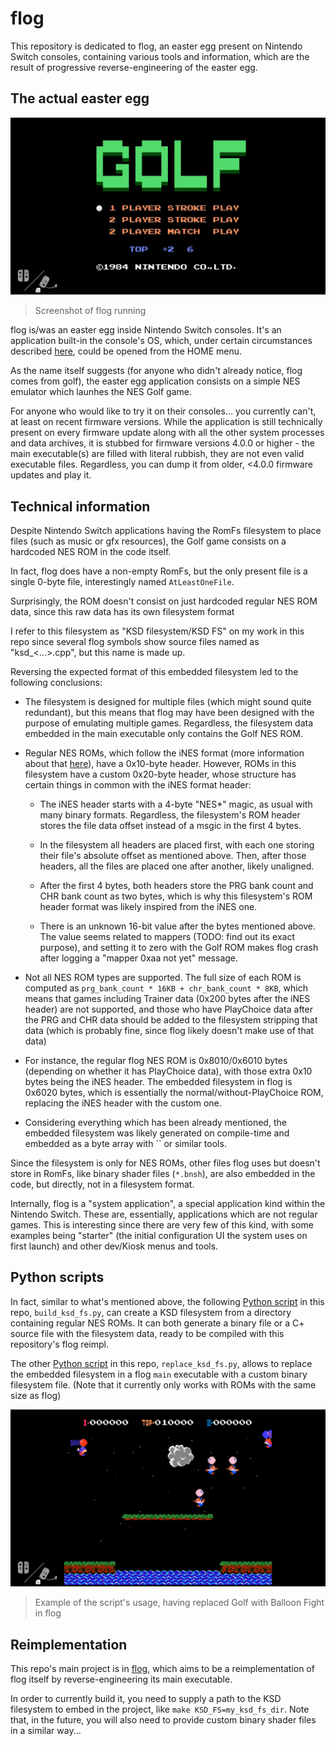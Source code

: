 # flog

This repository is dedicated to flog, an easter egg present on Nintendo Switch consoles, containing various tools and information, which are the result of progressive reverse-engineering of the easter egg.

## The actual easter egg

![res-1](resources/flog_original.jpg)

> Screenshot of flog running

flog is/was an easter egg inside Nintendo Switch consoles. It's an application built-in the console's OS, which, under certain circumstances described [here](https://switchbrew.org/w/index.php?title=Flog), could be opened from the HOME menu.

As the name itself suggests (for anyone who didn't already notice, flog comes from golf), the easter egg application consists on a simple NES emulator which launhes the NES Golf game.

For anyone who would like to try it on their consoles... you currently can't, at least on recent firmware versions. While the application is still technically present on every firmware update along with all the other system processes and data archives, it is stubbed for firmware versions 4.0.0 or higher - the main executable(s) are filled with literal rubbish, they are not even valid executable files. Regardless, you can dump it from older, <4.0.0 firmware updates and play it.

## Technical information

Despite Nintendo Switch applications having the RomFs filesystem to place files (such as music or gfx resources), the Golf game consists on a hardcoded NES ROM in the code itself.

In fact, flog does have a non-empty RomFs, but the only present file is a single 0-byte file, interestingly named `AtLeastOneFile`.

Surprisingly, the ROM doesn't consist on just hardcoded regular NES ROM data, since this raw data has its own filesystem format

I refer to this filesystem as "KSD filesystem/KSD FS" on my work in this repo since several flog symbols show source files named as "ksd_<...>.cpp", but this name is made up.

Reversing the expected format of this embedded filesystem led to the following conclusions:

- The filesystem is designed for multiple files (which might sound quite redundant), but this means that flog may have been designed with the purpose of emulating multiple games. Regardless, the filesystem data embedded in the main executable only contains the Golf NES ROM.

- Regular NES ROMs, which follow the iNES format (more information about that [here](https://wiki.nesdev.com/w/index.php/INES)), have a 0x10-byte header. However, ROMs in this filesystem have a custom 0x20-byte header, whose structure has certain things in common with the iNES format header:

  - The iNES header starts with a 4-byte "NES*" magic, as usual with many binary formats. Regardless, the filesystem's ROM header stores the file data offset instead of a msgic in the first 4 bytes.

  - In the filesystem all headers are placed first, with each one storing their file's absolute offset as mentioned above. Then, after those headers, all the files are placed one after another, likely unaligned.

  - After the first 4 bytes, both headers store the PRG bank count and CHR bank count as two bytes, which is why this filesystem's ROM header format was likely inspired from the iNES one.

  - There is an unknown 16-bit value after the bytes mentioned above. The value seems related to mappers (TODO: find out its exact purpose), and setting it to zero with the Golf ROM makes flog crash after logging a "mapper 0xaa not yet" message.

 - Not all NES ROM types are supported. The full size of each ROM is computed as `prg_bank_count * 16KB + chr_bank_count * 8KB`, which means that games including Trainer data (0x200 bytes after the iNES header) are not supported, and those who have PlayChoice data after the PRG and CHR data should be added to the filesystem stripping that data (which is probably fine, since flog likely doesn't make use of that data)

 - For instance, the regular flog NES ROM is 0x8010/0x6010 bytes (depending on whether it has PlayChoice data), with those extra 0x10 bytes being the iNES header. The embedded filesystem in flog is 0x6020 bytes, which is essentially the normal/without-PlayChoice ROM, replacing the iNES header with the custom one.

 - Considering everything which has been already mentioned, the embedded filesystem was likely generated on compile-time and embedded as a byte array with `` or similar tools.

Since the filesystem is only for NES ROMs, other files flog uses but doesn't store in RomFs, like binary shader files (`*.bnsh`), are also embedded in the code, but directly, not in a filesystem format.

Internally, flog is a "system application", a special application kind within the Nintendo Switch. These are, essentially, applications which are not regular games. This is interesting since there are very few of this kind, with some examples being "starter" (the initial configuration UI the system uses on first launch) and other dev/Kiosk menus and tools.

## Python scripts

In fact, similar to what's mentioned above, the following [Python script](build_ksd_fs.py) in this repo, `build_ksd_fs.py`, can create a KSD filesystem from a directory containing regular NES ROMs. It can both generate a binary file or a C+ source file with the filesystem data, ready to be compiled with this repository's flog reimpl.

The other [Python script](replace_ksd_fs.py) in this repo, `replace_ksd_fs.py`, allows to replace the embedded filesystem in a flog `main` executable with a custom binary filesystem file. (Note that it currently only works with ROMs with the same size as flog)

![res-2](resources/flog_replace_fs.jpg)

> Example of the script's usage, having replaced Golf with Balloon Fight in flog

## Reimplementation

This repo's main project is in [flog](flog), which aims to be a reimplementation of flog itself by reverse-engineering its main executable.

In order to currently build it, you need to supply a path to the KSD filesystem to embed in the project, like `make KSD_FS=my_ksd_fs_dir`. Note that, in the future, you will also need to provide custom binary shader files in a similar way...